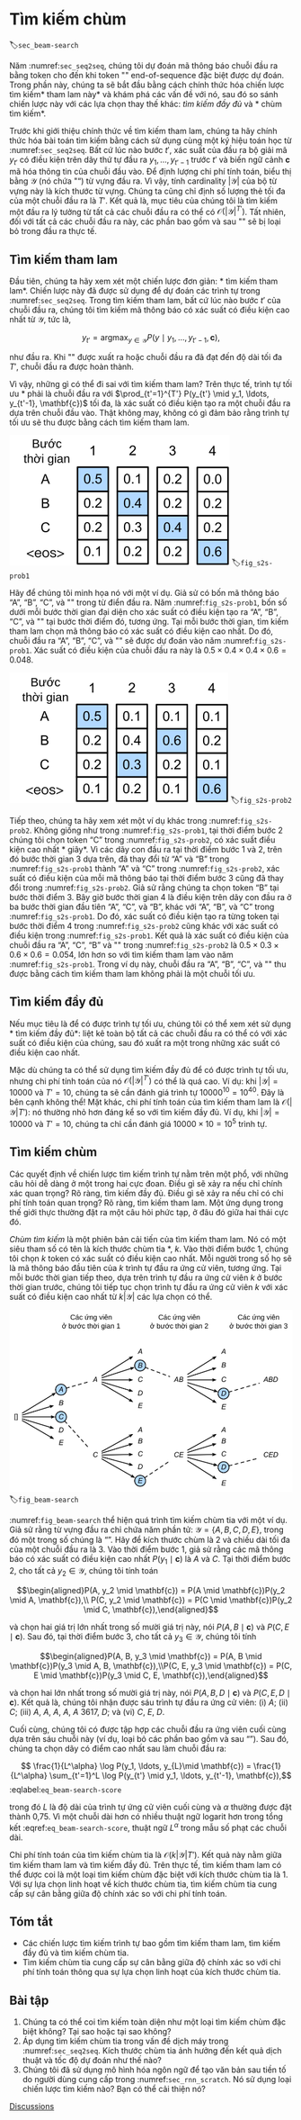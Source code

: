# Tìm kiếm chùm
:label:`sec_beam-search`

Năm :numref:`sec_seq2seq`, chúng tôi dự đoán mã thông báo chuỗi đầu ra bằng token cho đến khi token "<eos>" end-of-sequence đặc biệt được dự đoán. Trong phần này, chúng ta sẽ bắt đầu bằng cách chính thức hóa chiến lược tìm kiếm* tham lam này* và khám phá các vấn đề với nó, sau đó so sánh chiến lược này với các lựa chọn thay thế khác:
*tìm kiếm đầy đủ* và * chùm tìm kiếm*.

Trước khi giới thiệu chính thức về tìm kiếm tham lam, chúng ta hãy chính thức hóa bài toán tìm kiếm bằng cách sử dụng cùng một ký hiệu toán học từ :numref:`sec_seq2seq`. Bất cứ lúc nào bước $t'$, xác suất của đầu ra bộ giải mã $y_{t'}$ có điều kiện trên dãy thứ tự đầu ra $y_1, \ldots, y_{t'-1}$ trước $t'$ và biến ngữ cảnh $\mathbf{c}$ mã hóa thông tin của chuỗi đầu vào. Để định lượng chi phí tính toán, biểu thị bằng $\mathcal{Y}$ (nó chứa "<eos>“) từ vựng đầu ra. Vì vậy, tính cardinality $\left|\mathcal{Y}\right|$ của bộ từ vựng này là kích thước từ vựng. Chúng ta cũng chỉ định số lượng thẻ tối đa của một chuỗi đầu ra là $T'$. Kết quả là, mục tiêu của chúng tôi là tìm kiếm một đầu ra lý tưởng từ tất cả các chuỗi đầu ra có thể có $\mathcal{O}(\left|\mathcal{Y}\right|^{T'})$. Tất nhiên, đối với tất cả các chuỗi đầu ra này, các phần bao gồm và sau <eos>"" sẽ bị loại bỏ trong đầu ra thực tế. 

## Tìm kiếm tham lam

Đầu tiên, chúng ta hãy xem xét một chiến lược đơn giản: * tìm kiếm tham lam*. Chiến lược này đã được sử dụng để dự đoán các trình tự trong :numref:`sec_seq2seq`. Trong tìm kiếm tham lam, bất cứ lúc nào bước $t'$ của chuỗi đầu ra, chúng tôi tìm kiếm mã thông báo có xác suất có điều kiện cao nhất từ $\mathcal{Y}$, tức là,  

$$y_{t'} = \operatorname*{argmax}_{y \in \mathcal{Y}} P(y \mid y_1, \ldots, y_{t'-1}, \mathbf{c}),$$

như đầu ra. Khi "<eos>" được xuất ra hoặc chuỗi đầu ra đã đạt đến độ dài tối đa $T'$, chuỗi đầu ra được hoàn thành. 

Vì vậy, những gì có thể đi sai với tìm kiếm tham lam? Trên thực tế, trình tự tối ưu * phải là chuỗi đầu ra với $\prod_{t'=1}^{T'} P(y_{t'} \mid y_1, \ldots, y_{t'-1}, \mathbf{c})$ tối đa, là xác suất có điều kiện tạo ra một chuỗi đầu ra dựa trên chuỗi đầu vào. Thật không may, không có gì đảm bảo rằng trình tự tối ưu sẽ thu được bằng cách tìm kiếm tham lam. 

![At each time step, greedy search selects the token with the highest conditional probability.](../img/s2s-prob1.svg)
:label:`fig_s2s-prob1`

Hãy để chúng tôi minh họa nó với một ví dụ. Giả sử có bốn mã thông báo “A”, “B”, “C”, và "<eos>" trong từ điển đầu ra. Năm :numref:`fig_s2s-prob1`, bốn số dưới mỗi bước thời gian đại diện cho xác suất có điều kiện tạo ra “A”, “B”, “C”, và "<eos>" tại bước thời điểm đó, tương ứng. Tại mỗi bước thời gian, tìm kiếm tham lam chọn mã thông báo có xác suất có điều kiện cao nhất. Do đó, chuỗi đầu ra “A”, “B”, “C”, và "<eos>" sẽ được dự đoán vào năm :numref:`fig_s2s-prob1`. Xác suất có điều kiện của chuỗi đầu ra này là $0.5\times0.4\times0.4\times0.6 = 0.048$. 

![The four numbers under each time step represent the conditional probabilities of generating "A", "B", "C", and "&lt;eos&gt;" at that time step.  At time step 2, the token "C", which has the second highest conditional probability, is selected.](../img/s2s-prob2.svg)
:label:`fig_s2s-prob2`

Tiếp theo, chúng ta hãy xem xét một ví dụ khác trong :numref:`fig_s2s-prob2`. Không giống như trong :numref:`fig_s2s-prob1`, tại thời điểm bước 2 chúng tôi chọn token “C” trong :numref:`fig_s2s-prob2`, có xác suất điều kiện cao nhất * giây*. Vì các dãy con đầu ra tại thời điểm bước 1 và 2, trên đó bước thời gian 3 dựa trên, đã thay đổi từ “A” và “B” trong :numref:`fig_s2s-prob1` thành “A” và “C” trong :numref:`fig_s2s-prob2`, xác suất có điều kiện của mỗi mã thông báo tại thời điểm bước 3 cũng đã thay đổi trong :numref:`fig_s2s-prob2`. Giả sử rằng chúng ta chọn token “B” tại bước thời điểm 3. Bây giờ bước thời gian 4 là điều kiện trên dãy con đầu ra ở ba bước thời gian đầu tiên “A”, “C”, và “B”, khác với “A”, “B”, và “C” trong :numref:`fig_s2s-prob1`. Do đó, xác suất có điều kiện tạo ra từng token tại bước thời điểm 4 trong :numref:`fig_s2s-prob2` cũng khác với xác suất có điều kiện trong :numref:`fig_s2s-prob1`. Kết quả là xác suất có điều kiện của chuỗi đầu ra “A”, “C”, “B” và "<eos>" trong :numref:`fig_s2s-prob2` là $0.5\times0.3 \times0.6\times0.6=0.054$, lớn hơn so với tìm kiếm tham lam vào năm :numref:`fig_s2s-prob1`. Trong ví dụ này, chuỗi đầu ra “A”, “B”, “C”, và "<eos>" thu được bằng cách tìm kiếm tham lam không phải là một chuỗi tối ưu. 

## Tìm kiếm đầy đủ

Nếu mục tiêu là để có được trình tự tối ưu, chúng tôi có thể xem xét sử dụng * tìm kiếm đầy đủ*: liệt kê toàn bộ tất cả các chuỗi đầu ra có thể có với xác suất có điều kiện của chúng, sau đó xuất ra một trong những xác suất có điều kiện cao nhất. 

Mặc dù chúng ta có thể sử dụng tìm kiếm đầy đủ để có được trình tự tối ưu, nhưng chi phí tính toán của nó $\mathcal{O}(\left|\mathcal{Y}\right|^{T'})$ có thể là quá cao. Ví dụ: khi $|\mathcal{Y}|=10000$ và $T'=10$, chúng ta sẽ cần đánh giá trình tự $10000^{10} = 10^{40}$. Đây là bên cạnh không thể! Mặt khác, chi phí tính toán của tìm kiếm tham lam là $\mathcal{O}(\left|\mathcal{Y}\right|T')$: nó thường nhỏ hơn đáng kể so với tìm kiếm đầy đủ. Ví dụ, khi $|\mathcal{Y}|=10000$ và $T'=10$, chúng ta chỉ cần đánh giá $10000\times10=10^5$ trình tự. 

## Tìm kiếm chùm

Các quyết định về chiến lược tìm kiếm trình tự nằm trên một phổ, với những câu hỏi dễ dàng ở một trong hai cực đoan. Điều gì sẽ xảy ra nếu chỉ chính xác quan trọng? Rõ ràng, tìm kiếm đầy đủ. Điều gì sẽ xảy ra nếu chỉ có chi phí tính toán quan trọng? Rõ ràng, tìm kiếm tham lam. Một ứng dụng trong thế giới thực thường đặt ra một câu hỏi phức tạp, ở đâu đó giữa hai thái cực đó. 

*Chùm tìm kiếm* là một phiên bản cải tiến của tìm kiếm tham lam. Nó có một siêu tham số có tên là kích thước chùm tia *, $k$. 
Vào thời điểm bước 1, chúng tôi chọn $k$ token có xác suất có điều kiện cao nhất. Mỗi người trong số họ sẽ là mã thông báo đầu tiên của $k$ trình tự đầu ra ứng cử viên, tương ứng. Tại mỗi bước thời gian tiếp theo, dựa trên trình tự đầu ra ứng cử viên $k$ ở bước thời gian trước, chúng tôi tiếp tục chọn trình tự đầu ra ứng cử viên $k$ với xác suất có điều kiện cao nhất từ $k\left|\mathcal{Y}\right|$ các lựa chọn có thể. 

![The process of beam search (beam size: 2, maximum length of an output sequence: 3). The candidate output sequences are $A$, $C$, $AB$, $CE$, $ABD$, and $CED$.](../img/beam-search.svg)
:label:`fig_beam-search`

:numref:`fig_beam-search` thể hiện quá trình tìm kiếm chùm tia với một ví dụ. Giả sử rằng từ vựng đầu ra chỉ chứa năm phần tử: $\mathcal{Y} = \{A, B, C, D, E\}$, trong đó một trong số chúng là “<eos>”. Hãy để kích thước chùm là 2 và chiều dài tối đa của một chuỗi đầu ra là 3. Vào thời điểm bước 1, giả sử rằng các mã thông báo có xác suất có điều kiện cao nhất $P(y_1 \mid \mathbf{c})$ là $A$ và $C$. Tại thời điểm bước 2, cho tất cả $y_2 \in \mathcal{Y},$ chúng tôi tính toán  

$$\begin{aligned}P(A, y_2 \mid \mathbf{c}) = P(A \mid \mathbf{c})P(y_2 \mid A, \mathbf{c}),\\ P(C, y_2 \mid \mathbf{c}) = P(C \mid \mathbf{c})P(y_2 \mid C, \mathbf{c}),\end{aligned}$$  

và chọn hai giá trị lớn nhất trong số mười giá trị này, nói $P(A, B \mid \mathbf{c})$ và $P(C, E \mid \mathbf{c})$. Sau đó, tại thời điểm bước 3, cho tất cả $y_3 \in \mathcal{Y}$, chúng tôi tính  

$$\begin{aligned}P(A, B, y_3 \mid \mathbf{c}) = P(A, B \mid \mathbf{c})P(y_3 \mid A, B, \mathbf{c}),\\P(C, E, y_3 \mid \mathbf{c}) = P(C, E \mid \mathbf{c})P(y_3 \mid C, E, \mathbf{c}),\end{aligned}$$ 

và chọn hai lớn nhất trong số mười giá trị này, nói $P(A, B, D \mid \mathbf{c})$ và $P(C, E, D \mid  \mathbf{c}).$ Kết quả là, chúng tôi nhận được sáu trình tự đầu ra ứng cử viên: (i) $A$; (ii) $C$; (iii) $A$, $A$, $A$, $A$, $A$ 3617, $D$; và (vi) $C$, $E$, $D$.  

Cuối cùng, chúng tôi có được tập hợp các chuỗi đầu ra ứng viên cuối cùng dựa trên sáu chuỗi này (ví dụ, loại bỏ các phần bao gồm và sau “<eos>”). Sau đó, chúng ta chọn dãy có điểm cao nhất sau làm chuỗi đầu ra: 

$$ \frac{1}{L^\alpha} \log P(y_1, \ldots, y_{L}\mid \mathbf{c}) = \frac{1}{L^\alpha} \sum_{t'=1}^L \log P(y_{t'} \mid y_1, \ldots, y_{t'-1}, \mathbf{c}),$$
:eqlabel:`eq_beam-search-score`

trong đó $L$ là độ dài của trình tự ứng cử viên cuối cùng và $\alpha$ thường được đặt thành 0,75. Vì một chuỗi dài hơn có nhiều thuật ngữ logarit hơn trong tổng kết :eqref:`eq_beam-search-score`, thuật ngữ $L^\alpha$ trong mẫu số phạt các chuỗi dài. 

Chi phí tính toán của tìm kiếm chùm tia là $\mathcal{O}(k\left|\mathcal{Y}\right|T')$. Kết quả này nằm giữa tìm kiếm tham lam và tìm kiếm đầy đủ. Trên thực tế, tìm kiếm tham lam có thể được coi là một loại tìm kiếm chùm đặc biệt với kích thước chùm tia là 1. Với sự lựa chọn linh hoạt về kích thước chùm tia, tìm kiếm chùm tia cung cấp sự cân bằng giữa độ chính xác so với chi phí tính toán. 

## Tóm tắt

* Các chiến lược tìm kiếm trình tự bao gồm tìm kiếm tham lam, tìm kiếm đầy đủ và tìm kiếm chùm tia.
* Tìm kiếm chùm tia cung cấp sự cân bằng giữa độ chính xác so với chi phí tính toán thông qua sự lựa chọn linh hoạt của kích thước chùm tia.

## Bài tập

1. Chúng ta có thể coi tìm kiếm toàn diện như một loại tìm kiếm chùm đặc biệt không? Tại sao hoặc tại sao không?
1. Áp dụng tìm kiếm chùm tia trong vấn đề dịch máy trong :numref:`sec_seq2seq`. Kích thước chùm tia ảnh hưởng đến kết quả dịch thuật và tốc độ dự đoán như thế nào?
1. Chúng tôi đã sử dụng mô hình hóa ngôn ngữ để tạo văn bản sau tiền tố do người dùng cung cấp trong :numref:`sec_rnn_scratch`. Nó sử dụng loại chiến lược tìm kiếm nào? Bạn có thể cải thiện nó?

[Discussions](https://discuss.d2l.ai/t/338)
